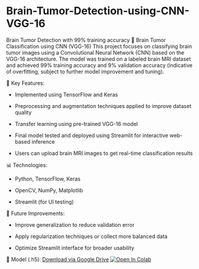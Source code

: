 # Brain-Tumor-Detection-using-CNN-VGG-16

Brain Tumor Detection with 99% training accuracy
🧠 Brain Tumor Classification using CNN (VGG-16)
This project focuses on classifying brain tumor images using a Convolutional Neural Network (CNN) based on the VGG-16 architecture. The model was trained on a labeled brain MRI dataset and achieved 99% training accuracy and 9% validation accuracy (indicative of overfitting, subject to further model improvement and tuning).

🔧 Key Features:

- Implemented using TensorFlow and Keras

- Preprocessing and augmentation techniques applied to improve dataset quality

- Transfer learning using pre-trained VGG-16 model

- Final model tested and deployed using Streamlit for interactive web-based inference

- Users can upload brain MRI images to get real-time classification results

📊 Technologies:

- Python, TensorFlow, Keras

- OpenCV, NumPy, Matplotlib

- Streamlit (for UI testing)

🚀 Future Improvements:

- Improve generalization to reduce validation error

- Apply regularization techniques or collect more balanced data

- Optimize Streamlit interface for broader usability

📁 Model (.h5): [Download via Google Drive](https://drive.google.com/drive/folders/1K3h-mA1U6AwEDfntz002VYkFFU8sQT_R?usp=sharing)
[![Open In Colab](https://colab.research.google.com/assets/colab-badge.svg)](https://colab.research.google.com/drive/1zXcinLRx04fyxVmEj2BajoVQtteKBS0i?usp=sharing)
